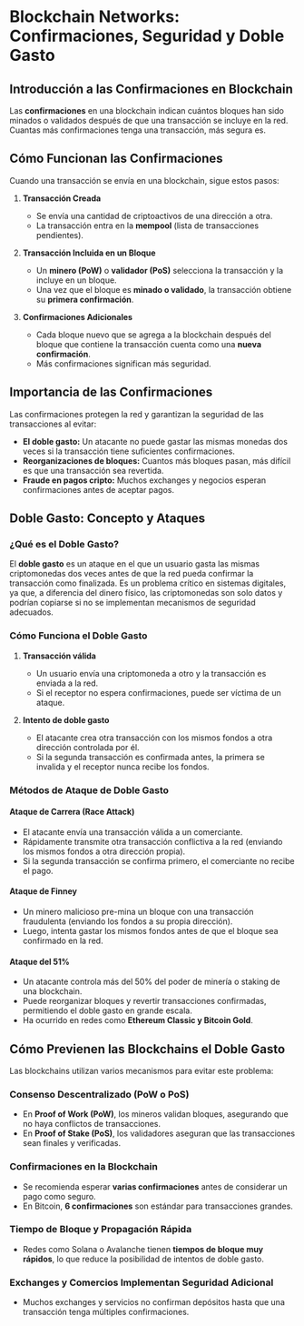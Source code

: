 # **Blockchain Networks: Confirmaciones, Seguridad y Doble Gasto**

## **Introducción a las Confirmaciones en Blockchain**
Las **confirmaciones** en una blockchain indican cuántos bloques han sido minados o validados después de que una transacción se incluye en la red. Cuantas más confirmaciones tenga una transacción, más segura es.



## **Cómo Funcionan las Confirmaciones**
Cuando una transacción se envía en una blockchain, sigue estos pasos:

1. **Transacción Creada**
   - Se envía una cantidad de criptoactivos de una dirección a otra.
   - La transacción entra en la **mempool** (lista de transacciones pendientes).

2. **Transacción Incluida en un Bloque**
   - Un **minero (PoW)** o **validador (PoS)** selecciona la transacción y la incluye en un bloque.
   - Una vez que el bloque es **minado o validado**, la transacción obtiene su **primera confirmación**.

3. **Confirmaciones Adicionales**
   - Cada bloque nuevo que se agrega a la blockchain después del bloque que contiene la transacción cuenta como una **nueva confirmación**.
   - Más confirmaciones significan más seguridad.



## **Importancia de las Confirmaciones**
Las confirmaciones protegen la red y garantizan la seguridad de las transacciones al evitar:

- **El doble gasto:** Un atacante no puede gastar las mismas monedas dos veces si la transacción tiene suficientes confirmaciones.
- **Reorganizaciones de bloques:** Cuantos más bloques pasan, más difícil es que una transacción sea revertida.
- **Fraude en pagos cripto:** Muchos exchanges y negocios esperan confirmaciones antes de aceptar pagos.



## **Doble Gasto: Concepto y Ataques**

### **¿Qué es el Doble Gasto?**
El **doble gasto** es un ataque en el que un usuario gasta las mismas criptomonedas dos veces antes de que la red pueda confirmar la transacción como finalizada. Es un problema crítico en sistemas digitales, ya que, a diferencia del dinero físico, las criptomonedas son solo datos y podrían copiarse si no se implementan mecanismos de seguridad adecuados.

### **Cómo Funciona el Doble Gasto**
1. **Transacción válida**
   - Un usuario envía una criptomoneda a otro y la transacción es enviada a la red.
   - Si el receptor no espera confirmaciones, puede ser víctima de un ataque.

2. **Intento de doble gasto**
   - El atacante crea otra transacción con los mismos fondos a otra dirección controlada por él.
   - Si la segunda transacción es confirmada antes, la primera se invalida y el receptor nunca recibe los fondos.

### **Métodos de Ataque de Doble Gasto**

#### **Ataque de Carrera (Race Attack)**
   - El atacante envía una transacción válida a un comerciante.
   - Rápidamente transmite otra transacción conflictiva a la red (enviando los mismos fondos a otra dirección propia).
   - Si la segunda transacción se confirma primero, el comerciante no recibe el pago.

#### **Ataque de Finney**
   - Un minero malicioso pre-mina un bloque con una transacción fraudulenta (enviando los fondos a su propia dirección).
   - Luego, intenta gastar los mismos fondos antes de que el bloque sea confirmado en la red.

#### **Ataque del 51%**
   - Un atacante controla más del 50% del poder de minería o staking de una blockchain.
   - Puede reorganizar bloques y revertir transacciones confirmadas, permitiendo el doble gasto en grande escala.
   - Ha ocurrido en redes como **Ethereum Classic y Bitcoin Gold**.



## **Cómo Previenen las Blockchains el Doble Gasto**
Las blockchains utilizan varios mecanismos para evitar este problema:

### **Consenso Descentralizado (PoW o PoS)**
   - En **Proof of Work (PoW)**, los mineros validan bloques, asegurando que no haya conflictos de transacciones.
   - En **Proof of Stake (PoS)**, los validadores aseguran que las transacciones sean finales y verificadas.

### **Confirmaciones en la Blockchain**
   - Se recomienda esperar **varias confirmaciones** antes de considerar un pago como seguro.
   - En Bitcoin, **6 confirmaciones** son estándar para transacciones grandes.

### **Tiempo de Bloque y Propagación Rápida**
   - Redes como Solana o Avalanche tienen **tiempos de bloque muy rápidos**, lo que reduce la posibilidad de intentos de doble gasto.

### **Exchanges y Comercios Implementan Seguridad Adicional**
   - Muchos exchanges y servicios no confirman depósitos hasta que una transacción tenga múltiples confirmaciones.


